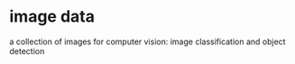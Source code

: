 # image data

a collection of images for computer vision:
image classification and object detection
